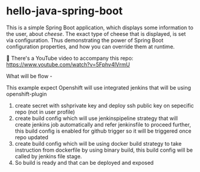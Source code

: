 # hello-java-spring-boot

This is a simple Spring Boot application, which displays some information to the user, about _cheese_. The exact type of cheese that is displayed, is set via configuration. Thus demonstrating the power of Spring Boot configuration properties, and how you can override them at runtime.

🎥 There's a YouTube video to accompany this repo: <https://www.youtube.com/watch?v=5Fphv4lVrmU>


What will be flow -

This example expect Openshift will use integrated jenkins that will be using openshift-plugin

1. create secret with sshprivate key and deploy ssh public key on sepecific repo (not in user profile)
2. create build config which will use jenkinspipeline strategy that will create jenkins job automatically and refer jenkinsfile to proceed further, this build config is enabled for github trigger so it will be triggered once repo updated
3.  create build config which will be using docker build strategy to take instruction from dockerfile by using binary build, this build config will be called by jenkins file stage.
4. So build is ready and that can be deployed and exposed 

